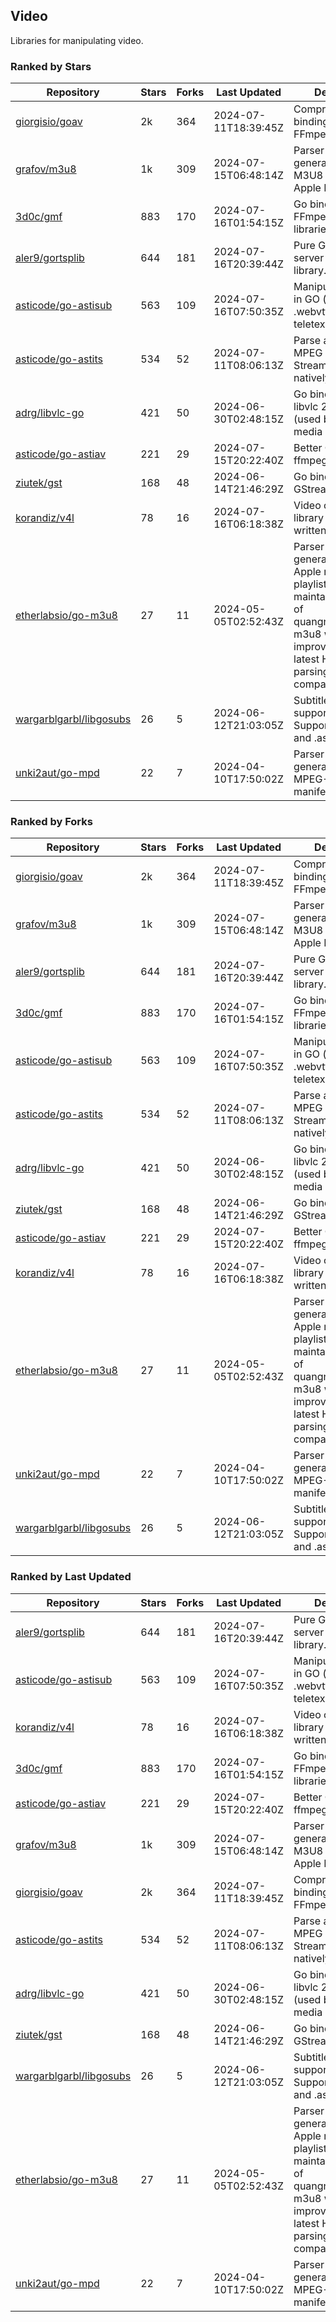 ## Video

Libraries for manipulating video.

### Ranked by Stars

| Repository | Stars | Forks | Last Updated | Description | 
|------------|-------|-------|--------------|-------------|
| [giorgisio/goav](https://github.com/giorgisio/goav) | 2k | 364 | 2024-07-11T18:39:45Z |  Comprehensive Go bindings for FFmpeg. |
| [grafov/m3u8](https://github.com/grafov/m3u8) | 1k | 309 | 2024-07-15T06:48:14Z |  Parser and generator library of M3U8 playlists for Apple HLS. |
| [3d0c/gmf](https://github.com/3d0c/gmf) | 883 | 170 | 2024-07-16T01:54:15Z |  Go bindings for FFmpeg av\* libraries. |
| [aler9/gortsplib](https://github.com/aler9/gortsplib) | 644 | 181 | 2024-07-16T20:39:44Z |  Pure Go RTSP server and client library. |
| [asticode/go-astisub](https://github.com/asticode/go-astisub) | 563 | 109 | 2024-07-16T07:50:35Z |  Manipulate subtitles in GO (.srt, .stl, .ttml, .webvtt, .ssa/.ass, teletext, .smi, etc.). |
| [asticode/go-astits](https://github.com/asticode/go-astits) | 534 | 52 | 2024-07-11T08:06:13Z |  Parse and demux MPEG Transport Streams (.ts) natively in GO. |
| [adrg/libvlc-go](https://github.com/adrg/libvlc-go) | 421 | 50 | 2024-06-30T02:48:15Z |  Go bindings for libvlc 2.X/3.X/4.X (used by the VLC media player). |
| [asticode/go-astiav](https://github.com/asticode/go-astiav) | 221 | 29 | 2024-07-15T20:22:40Z |  Better C bindings for ffmpeg in GO. |
| [ziutek/gst](https://github.com/ziutek/gst) | 168 | 48 | 2024-06-14T21:46:29Z |  Go bindings for GStreamer. |
| [korandiz/v4l](https://github.com/korandiz/v4l) | 78 | 16 | 2024-07-16T06:18:38Z |  Video capture library for Linux, written in Go. |
| [etherlabsio/go-m3u8](https://github.com/etherlabsio/go-m3u8) | 27 | 11 | 2024-05-05T02:52:43Z |  Parser and generator library for Apple m3u8 playlists. Actively maintained version of quangngotan95/go-m3u8 with improvements and latest HLS playlist parsing compatibility. |
| [wargarblgarbl/libgosubs](https://github.com/wargarblgarbl/libgosubs) | 26 | 5 | 2024-06-12T21:03:05Z |  Subtitle format support for go. Supports .srt, .ttml, and .ass. |
| [unki2aut/go-mpd](https://github.com/unki2aut/go-mpd) | 22 | 7 | 2024-04-10T17:50:02Z |  Parser and generator library for MPEG-DASH manifest files. |

### Ranked by Forks

| Repository | Stars | Forks | Last Updated | Description | 
|------------|-------|-------|--------------|-------------|
| [giorgisio/goav](https://github.com/giorgisio/goav) | 2k | 364 | 2024-07-11T18:39:45Z |  Comprehensive Go bindings for FFmpeg. |
| [grafov/m3u8](https://github.com/grafov/m3u8) | 1k | 309 | 2024-07-15T06:48:14Z |  Parser and generator library of M3U8 playlists for Apple HLS. |
| [aler9/gortsplib](https://github.com/aler9/gortsplib) | 644 | 181 | 2024-07-16T20:39:44Z |  Pure Go RTSP server and client library. |
| [3d0c/gmf](https://github.com/3d0c/gmf) | 883 | 170 | 2024-07-16T01:54:15Z |  Go bindings for FFmpeg av\* libraries. |
| [asticode/go-astisub](https://github.com/asticode/go-astisub) | 563 | 109 | 2024-07-16T07:50:35Z |  Manipulate subtitles in GO (.srt, .stl, .ttml, .webvtt, .ssa/.ass, teletext, .smi, etc.). |
| [asticode/go-astits](https://github.com/asticode/go-astits) | 534 | 52 | 2024-07-11T08:06:13Z |  Parse and demux MPEG Transport Streams (.ts) natively in GO. |
| [adrg/libvlc-go](https://github.com/adrg/libvlc-go) | 421 | 50 | 2024-06-30T02:48:15Z |  Go bindings for libvlc 2.X/3.X/4.X (used by the VLC media player). |
| [ziutek/gst](https://github.com/ziutek/gst) | 168 | 48 | 2024-06-14T21:46:29Z |  Go bindings for GStreamer. |
| [asticode/go-astiav](https://github.com/asticode/go-astiav) | 221 | 29 | 2024-07-15T20:22:40Z |  Better C bindings for ffmpeg in GO. |
| [korandiz/v4l](https://github.com/korandiz/v4l) | 78 | 16 | 2024-07-16T06:18:38Z |  Video capture library for Linux, written in Go. |
| [etherlabsio/go-m3u8](https://github.com/etherlabsio/go-m3u8) | 27 | 11 | 2024-05-05T02:52:43Z |  Parser and generator library for Apple m3u8 playlists. Actively maintained version of quangngotan95/go-m3u8 with improvements and latest HLS playlist parsing compatibility. |
| [unki2aut/go-mpd](https://github.com/unki2aut/go-mpd) | 22 | 7 | 2024-04-10T17:50:02Z |  Parser and generator library for MPEG-DASH manifest files. |
| [wargarblgarbl/libgosubs](https://github.com/wargarblgarbl/libgosubs) | 26 | 5 | 2024-06-12T21:03:05Z |  Subtitle format support for go. Supports .srt, .ttml, and .ass. |

### Ranked by Last Updated

| Repository | Stars | Forks | Last Updated | Description | 
|------------|-------|-------|--------------|-------------|
| [aler9/gortsplib](https://github.com/aler9/gortsplib) | 644 | 181 | 2024-07-16T20:39:44Z |  Pure Go RTSP server and client library. |
| [asticode/go-astisub](https://github.com/asticode/go-astisub) | 563 | 109 | 2024-07-16T07:50:35Z |  Manipulate subtitles in GO (.srt, .stl, .ttml, .webvtt, .ssa/.ass, teletext, .smi, etc.). |
| [korandiz/v4l](https://github.com/korandiz/v4l) | 78 | 16 | 2024-07-16T06:18:38Z |  Video capture library for Linux, written in Go. |
| [3d0c/gmf](https://github.com/3d0c/gmf) | 883 | 170 | 2024-07-16T01:54:15Z |  Go bindings for FFmpeg av\* libraries. |
| [asticode/go-astiav](https://github.com/asticode/go-astiav) | 221 | 29 | 2024-07-15T20:22:40Z |  Better C bindings for ffmpeg in GO. |
| [grafov/m3u8](https://github.com/grafov/m3u8) | 1k | 309 | 2024-07-15T06:48:14Z |  Parser and generator library of M3U8 playlists for Apple HLS. |
| [giorgisio/goav](https://github.com/giorgisio/goav) | 2k | 364 | 2024-07-11T18:39:45Z |  Comprehensive Go bindings for FFmpeg. |
| [asticode/go-astits](https://github.com/asticode/go-astits) | 534 | 52 | 2024-07-11T08:06:13Z |  Parse and demux MPEG Transport Streams (.ts) natively in GO. |
| [adrg/libvlc-go](https://github.com/adrg/libvlc-go) | 421 | 50 | 2024-06-30T02:48:15Z |  Go bindings for libvlc 2.X/3.X/4.X (used by the VLC media player). |
| [ziutek/gst](https://github.com/ziutek/gst) | 168 | 48 | 2024-06-14T21:46:29Z |  Go bindings for GStreamer. |
| [wargarblgarbl/libgosubs](https://github.com/wargarblgarbl/libgosubs) | 26 | 5 | 2024-06-12T21:03:05Z |  Subtitle format support for go. Supports .srt, .ttml, and .ass. |
| [etherlabsio/go-m3u8](https://github.com/etherlabsio/go-m3u8) | 27 | 11 | 2024-05-05T02:52:43Z |  Parser and generator library for Apple m3u8 playlists. Actively maintained version of quangngotan95/go-m3u8 with improvements and latest HLS playlist parsing compatibility. |
| [unki2aut/go-mpd](https://github.com/unki2aut/go-mpd) | 22 | 7 | 2024-04-10T17:50:02Z |  Parser and generator library for MPEG-DASH manifest files. |

